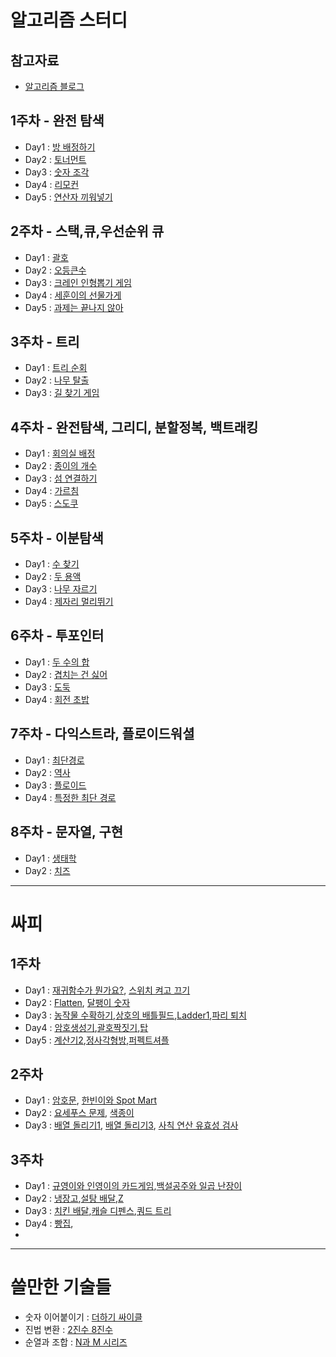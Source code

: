 # 알고리즘 스터디  

## 참고자료  
- [알고리즘 블로그](http://blog.naver.com/PostList.nhn?blogId=kks227&from=postList&categoryNo=299)  

## 1주차 - 완전 탐색  
- Day1 : [방 배정하기](https://www.acmicpc.net/problem/14697)  
- Day2 : [토너먼트](https://www.acmicpc.net/problem/1057)  
- Day3 : [숫자 조각](https://www.acmicpc.net/problem/14629)  
- Day4 : [리모컨](https://www.acmicpc.net/problem/1107)  
- Day5 : [연산자 끼워넣기](https://www.acmicpc.net/problem/14888)  

## 2주차 - 스택,큐,우선순위 큐  
- Day1 : [괄호](https://www.acmicpc.net/problem/9012)  
- Day2 : [오등큰수](https://www.acmicpc.net/problem/17299)  
- Day3 : [크레인 인형뽑기 게임](https://programmers.co.kr/learn/courses/30/lessons/64061)  
- Day4 : [세훈이의 선물가게](https://www.acmicpc.net/problem/17225)  
- Day5 : [과제는 끝나지 않아](https://www.acmicpc.net/problem/17952)

## 3주차 - 트리
- Day1 : [트리 순회](https://www.acmicpc.net/problem/1991)  
- Day2 : [나무 탈출](https://www.acmicpc.net/problem/15900)  
- Day3 : [길 찾기 게임](https://programmers.co.kr/learn/courses/30/lessons/42892?language=java)  

## 4주차 - 완전탐색, 그리디, 분할정복, 백트래킹
- Day1 : [회의실 배정](https://www.acmicpc.net/problem/1931)  
- Day2 : [종이의 개수](https://www.acmicpc.net/problem/1780)  
- Day3 : [섬 연결하기](https://programmers.co.kr/learn/courses/30/lessons/42861)  
- Day4 : [가르침](https://www.acmicpc.net/problem/1062)  
- Day5 : [스도쿠](https://www.acmicpc.net/problem/2580)

## 5주차 - 이분탐색
- Day1 : [수 찾기](https://www.acmicpc.net/problem/1920)
- Day2 : [두 용액](https://www.acmicpc.net/problem/2470)
- Day3 : [나무 자르기](https://www.acmicpc.net/problem/2805)
- Day4 : [제자리 멀리뛰기](https://www.acmicpc.net/problem/6209)

## 6주차 - 투포인터
- Day1 : [두 수의 합](https://www.acmicpc.net/problem/3273)
- Day2 : [겹치는 건 싫어](https://www.acmicpc.net/problem/20922)
- Day3 : [도둑](https://www.acmicpc.net/problem/13422)
- Day4 : [회전 초밥](https://www.acmicpc.net/problem/2531)

## 7주차 - 다익스트라, 플로이드워셜
- Day1 : [최단경로](https://www.acmicpc.net/problem/1753)
- Day2 : [역사](https://www.acmicpc.net/problem/1613)
- Day3 : [플로이드](https://www.acmicpc.net/problem/11404)
- Day4 : [특정한 최단 경로](https://www.acmicpc.net/problem/1504)

## 8주차 - 문자열, 구현
- Day1 : [생태학](https://www.acmicpc.net/problem/4358)
- Day2 : [치즈](https://www.acmicpc.net/problem/2638)


---  

# 싸피  

## 1주차  
- Day1 : [재귀함수가 뭔가요?](https://www.acmicpc.net/problem/17478), [스위치 켜고 끄기](https://www.acmicpc.net/problem/1244)  
- Day2 : [Flatten](https://swexpertacademy.com/main/code/problem/problemDetail.do?contestProbId=AV139KOaABgCFAYh), [달팽이 숫자](https://swexpertacademy.com/main/code/problem/problemDetail.do?contestProbId=AV5PobmqAPoDFAUq)  
- Day3 : [농작물 수확하기](https://swexpertacademy.com/main/code/problem/problemDetail.do?contestProbId=AV7GLXqKAWYDFAXB&categoryId=AV7GLXqKAWYDFAXB&categoryType=CODE&problemTitle=2805&orderBy=FIRST_REG_DATETIME&selectCodeLang=ALL&select-1=&pageSize=10&pageIndex=1),[상호의 배틀필드](https://swexpertacademy.com/main/code/problem/problemDetail.do?contestProbId=AV5LyE7KD2ADFAXc&categoryId=AV5LyE7KD2ADFAXc&categoryType=CODE&problemTitle=%EB%B0%B0%ED%8B%80&orderBy=FIRST_REG_DATETIME&selectCodeLang=ALL&select-1=&pageSize=10&pageIndex=1),[Ladder1](https://swexpertacademy.com/main/code/problem/problemDetail.do?contestProbId=AV14ABYKADACFAYh&categoryId=AV14ABYKADACFAYh&categoryType=CODE&problemTitle=Ladder&orderBy=FIRST_REG_DATETIME&selectCodeLang=ALL&select-1=&pageSize=10&pageIndex=1),[파리 퇴치](https://swexpertacademy.com/main/code/problem/problemDetail.do?contestProbId=AV5PzOCKAigDFAUq)  
- Day4 : [암호생성기](https://swexpertacademy.com/main/code/problem/problemDetail.do?contestProbId=AV14uWl6AF0CFAYD&categoryId=AV14uWl6AF0CFAYD&categoryType=CODE&problemTitle=%EC%95%94%ED%98%B8&orderBy=FIRST_REG_DATETIME&selectCodeLang=ALL&select-1=&pageSize=10&pageIndex=1),[괄호짝짓기](https://swexpertacademy.com/main/code/problem/problemDetail.do?contestProbId=AV14eWb6AAkCFAYD&categoryId=AV14eWb6AAkCFAYD&categoryType=CODE&problemTitle=%EA%B4%84%ED%98%B8&orderBy=FIRST_REG_DATETIME&selectCodeLang=ALL&select-1=&pageSize=10&pageIndex=1),[탑](https://www.acmicpc.net/problem/2493)  
- Day5 : [계산기2](https://swexpertacademy.com/main/code/problem/problemDetail.do?contestProbId=AV14nnAaAFACFAYD&categoryId=AV14nnAaAFACFAYD&categoryType=CODE&problemTitle=%EA%B3%84%EC%82%B0%EA%B8%B0&orderBy=FIRST_REG_DATETIME&selectCodeLang=ALL&select-1=&pageSize=10&pageIndex=1),[정사각형방](https://swexpertacademy.com/main/code/problem/problemDetail.do?contestProbId=AV5LtJYKDzsDFAXc&categoryId=AV5LtJYKDzsDFAXc&categoryType=CODE&problemTitle=%EC%A0%95%EC%82%AC%EA%B0%81%ED%98%95&orderBy=FIRST_REG_DATETIME&selectCodeLang=ALL&select-1=&pageSize=10&pageIndex=1),[퍼펙트셔플](https://swexpertacademy.com/main/code/problem/problemDetail.do?contestProbId=AWGsRbk6AQIDFAVW&categoryId=AWGsRbk6AQIDFAVW&categoryType=CODE&problemTitle=%ED%8D%BC%ED%8E%99%ED%8A%B8&orderBy=FIRST_REG_DATETIME&selectCodeLang=ALL&select-1=&pageSize=10&pageIndex=1)  

## 2주차
- Day1 : [암호문](https://swexpertacademy.com/main/code/problem/problemDetail.do?contestProbId=AV14w-rKAHACFAYD&categoryId=AV14w-rKAHACFAYD&categoryType=CODE&problemTitle=%EC%95%94%ED%98%B8%EB%AC%B81&orderBy=FIRST_REG_DATETIME&selectCodeLang=ALL&select-1=&pageSize=10&pageIndex=1), [한빈이와 Spot Mart](https://swexpertacademy.com/main/code/problem/problemDetail.do?contestProbId=AW8Wj7cqbY0DFAXN&categoryId=AW8Wj7cqbY0DFAXN&categoryType=CODE&problemTitle=%ED%95%9C%EB%B9%88%EC%9D%B4&orderBy=FIRST_REG_DATETIME&selectCodeLang=ALL&select-1=&pageSize=10&pageIndex=1)
- Day2 : [요세푸스 문제](https://www.acmicpc.net/problem/1158), [색종이](https://www.acmicpc.net/problem/2563)
- Day3 : [배열 돌리기1](https://www.acmicpc.net/problem/16926), [배열 돌리기3](https://www.acmicpc.net/problem/16935), [사칙 연산 유효성 검사](https://swexpertacademy.com/main/code/problem/problemDetail.do?contestProbId=AV141176AIwCFAYD&categoryId=AV141176AIwCFAYD&categoryType=CODE&problemTitle=%EC%82%AC%EC%B9%99%EC%97%B0%EC%82%B0&orderBy=FIRST_REG_DATETIME&selectCodeLang=ALL&select-1=&pageSize=10&pageIndex=1)

## 3주차
- Day1 : [규영이와 인영이의 카드게임](https://swexpertacademy.com/main/code/problem/problemDetail.do?contestProbId=AWgv9va6HnkDFAW0&categoryId=AWgv9va6HnkDFAW0&categoryType=CODE&problemTitle=%EA%B7%9C%EC%98%81%EC%9D%B4&orderBy=FIRST_REG_DATETIME&selectCodeLang=ALL&select-1=&pageSize=10&pageIndex=1),[백설공주와 일곱 난장이](https://www.acmicpc.net/problem/3040)  
- Day2 : [냉장고](http://jungol.co.kr/bbs/board.php?bo_table=pbank&wr_id=1101&sca=99&sfl=wr_hit&stx=1828),[설탕 배달](https://www.acmicpc.net/problem/2839),[Z](https://www.acmicpc.net/problem/1074)  
- Day3 : [치킨 배달](https://www.acmicpc.net/problem/15686),[캐슬 디펜스](https://www.acmicpc.net/problem/17135),[쿼드 트리](https://www.acmicpc.net/problem/1992)  
- Day4 : [빵집](https://www.acmicpc.net/problem/3109),[](https://www.acmicpc.net/problem/1987)  
- 


---  

# 쓸만한 기술들  

- 숫자 이어붙이기 : [더하기 싸이클](https://www.acmicpc.net/problem/1110)  
- 진법 변환 : [2진수 8진수](https://www.acmicpc.net/problem/1373)  
- 순열과 조합 : [N과 M 시리즈](https://www.acmicpc.net/search#q=n%EA%B3%BC&c=Problems)  

